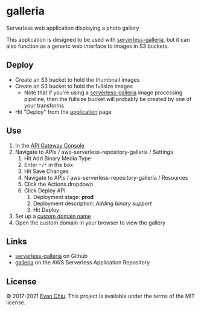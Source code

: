# galleria

Serverless web application displaying a photo gallery

This application is designed to be used with [serverless-galleria](https://github.com/evanchiu/serverless-galleria), but it can also function as a generic web interface to images in S3 buckets.

## Deploy
* Create an S3 bucket to hold the thumbnail images
* Create an S3 bucket to hold the fullsize images
  * Note that if you're using a [serverless-galleria](https://github.com/evanchiu/serverless-galleria) image processing pipeline, then the fullsize bucket will probably be created by one of your transforms
* Hit "Deploy" from the [application](https://serverlessrepo.aws.amazon.com/#/applications/arn:aws:serverlessrepo:us-east-1:233054207705:applications~galleria) page

## Use
1. In the [API Gateway Console](https://console.aws.amazon.com/apigateway)
1. Navigate to APIs / aws-serverless-repository-galleria / Settings
    1. Hit Add Binary Media Type
    1. Enter `*/*` in the box
    1. Hit Save Changes
    1. Navigate to APIs / aws-serverless-repository-galleria / Resources
    1. Click the Actions dropdown
    1. Click Deploy API
        1. Deployment stage: **prod**
        1. Deployment description: *Adding binary support*
        1. Hit Deploy
1. Set up a [custom domain name](http://docs.aws.amazon.com/apigateway/latest/developerguide/how-to-custom-domains.html)
1. Open the custom domain in your browser to view the gallery

## Links
* [serverless-galleria](https://github.com/evanchiu/serverless-galleria) on Github
* [galleria](https://serverlessrepo.aws.amazon.com/#/applications/arn:aws:serverlessrepo:us-east-1:233054207705:applications~galleria) on the AWS Serverless Application Repository

## License
&copy; 2017-2021 [Evan Chiu](https://evanchiu.com). This project is available under the terms of the MIT license.
